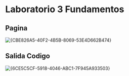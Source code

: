 # Laboratorio 3 Fundamentos

## Pagina
![{CBE826A5-40F2-4B5B-8069-53E4D662B474}](https://github.com/user-attachments/assets/15775c75-b3f9-482c-b7f4-7c8a6dc7db07)


## Salida Codigo
![{6CE5C5CF-5918-4046-ABC1-7F945A933503}](https://github.com/user-attachments/assets/16d0255a-6b3d-48de-a00c-470ba42f93a9)
